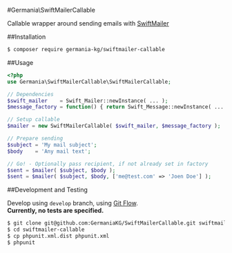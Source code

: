 #Germania\SwiftMailerCallable

Callable wrapper around sending emails with [SwiftMailer](http://swiftmailer.org/)


##Installation

```bash
$ composer require germania-kg/swiftmailer-callable
```


##Usage

```php
<?php
use Germania\SwiftMailerCallable\SwiftMailerCallable;

// Dependencies
$swift_mailer    = Swift_Mailer::newInstance( ... );
$message_factory = function() { return Swift_Message::newInstance( ... ); });

// Setup callable
$mailer = new SwiftMailerCallable( $swift_mailer, $message_factory );

// Prepare sending
$subject = 'My mail subject';
$body    = 'Any mail text';

// Go! - Optionally pass recipient, if not already set in factory
$sent = $mailer( $subject, $body );
$sent = $mailer( $subject, $body, ['me@test.com' => 'Joen Doe'] );
```




##Development and Testing

Develop using `develop` branch, using [Git Flow](https://github.com/nvie/gitflow).   
**Currently, no tests are specified.**

```bash
$ git clone git@github.com:GermaniaKG/SwiftMailerCallable.git swiftmailer-callable
$ cd swiftmailer-callable
$ cp phpunit.xml.dist phpunit.xml
$ phpunit
```
